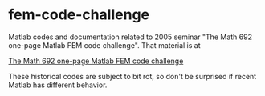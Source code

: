 fem-code-challenge
==================

Matlab codes and documentation related to 2005 seminar "The Math 692 one-page Matlab FEM code challenge".  That material is at

[The Math 692 one-page Matlab FEM code challenge](http://bueler.github.io/M692F04/challenge.htm)

These historical codes are subject to bit rot, so don't be surprised if recent Matlab has different behavior.

